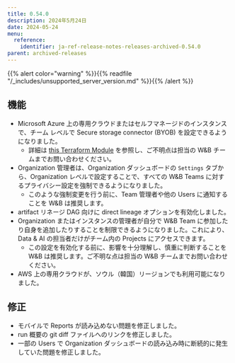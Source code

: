 ```yaml
---
title: 0.54.0
description: 2024年5月24日
date: 2024-05-24
menu:
  reference:
    identifier: ja-ref-release-notes-releases-archived-0.54.0
parent: archived-releases
---
```


{{% alert color="warning" %}}{{% readfile "/_includes/unsupported_server_version.md" %}}{{% /alert %}}

## 機能

* Microsoft Azure 上の専用クラウドまたはセルフマネージドのインスタンスで、チーム レベルで Secure storage connector (BYOB) を設定できるようになりました。
    * 詳細は [this Terraform Module](https://github.com/wandb/terraform-azurerm-wandb/tree/main/modules/secure_storage_connector) を参照し、ご不明点は担当の W&B チームまでお問い合わせください。
* Organization 管理者は、Organization ダッシュボードの `Settings` タブから、Organization レベルで設定することで、すべての W&B Teams に対するプライバシー設定を強制できるようになりました。
    * このような強制変更を行う前に、Team 管理者や他の Users に通知することを W&B は推奨します。
* artifact リネージ DAG 向けに direct lineage オプションを有効化しました。
* Organization またはインスタンスの管理者が自分で W&B Team に参加したり自身を追加したりすることを制限できるようになりました。これにより、Data & AI の担当者だけがチーム内の Projects にアクセスできます。
    * この設定を有効化する前に、影響を十分理解し、慎重に判断することを W&B は推奨します。ご不明な点は担当の W&B チームまでお問い合わせください。
* AWS 上の専用クラウドが、ソウル（韓国）リージョンでも利用可能になりました。

## 修正

* モバイルで Reports が読み込めない問題を修正しました。
* run 概要の git diff ファイルへのリンクを修正しました。
* 一部の Users で Organization ダッシュボードの読み込み時に断続的に発生していた問題を修正しました。
